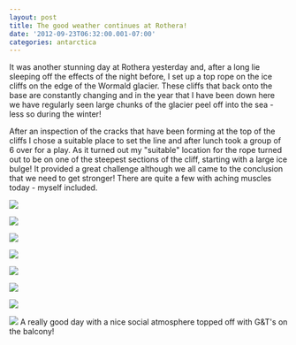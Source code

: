 ```yaml
---
layout: post
title: The good weather continues at Rothera!
date: '2012-09-23T06:32:00.001-07:00'
categories: antarctica
---
```


It was another stunning day at Rothera yesterday and, after a long lie sleeping off the effects of the night before, I set up a top rope on the ice cliffs on the edge of the Wormald glacier. These cliffs that back onto the base are constantly changing and in the year that I have been down here we have regularly seen large chunks of the glacier peel off into the sea - less so during the winter!After an inspection of the cracks that have been forming at the top of the cliffs I chose a suitable place to set the line and after lunch took a group of 6 over for a play. As it turned out my "suitable" location for the rope turned out to be on one of the steepest sections of the cliff, starting with a large ice bulge! It provided a great challenge although we all came to the conclusion that we need to get stronger! There are quite a few with aching muscles today - myself included.![](/photos/blogger-posts/9.jpg)![](/photos/blogger-posts/2b.jpg)![](/photos/blogger-posts/3b.jpg)![](/photos/blogger-posts/4b.jpg)![](/photos/blogger-posts/5a.jpg)![](/photos/blogger-posts/6.jpg)![](/photos/blogger-posts/7.jpg)![](/photos/blogger-posts/8.jpg)
A really good day with a nice social atmosphere topped off with G&T's on the balcony!
